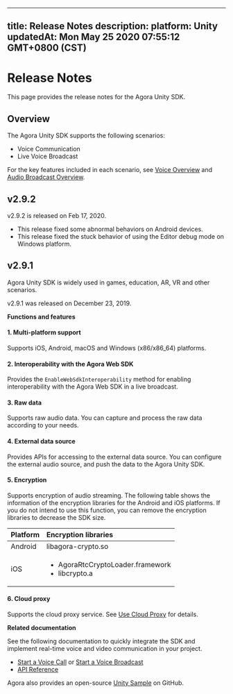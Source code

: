 
---
title: Release Notes
description: 
platform: Unity
updatedAt: Mon May 25 2020 07:55:12 GMT+0800 (CST)
---
# Release Notes
This page provides the release notes for the Agora Unity SDK.

## Overview

The Agora Unity SDK supports the following scenarios:

-   Voice Communication
-   Live Voice Broadcast

For the key features included in each scenario, see [Voice Overview](https://docs.agora.io/en/Voice/product_voice?platform=All%20Platforms) and [Audio Broadcast Overview](https://docs.agora.io/en/Audio%20Broadcast/product_live_audio?platform=All_Platforms).

## v2.9.2

v2.9.2 is released on Feb 17, 2020.

- This release fixed some abnormal behaviors on Android devices.
- This release fixed the stuck behavior of using the Editor debug mode on Windows platform.

## v2.9.1

Agora Unity SDK is widely used in games, education, AR, VR and other scenarios.

v2.9.1 was released on December 23, 2019.

**Functions and features**

#### 1. Multi-platform support
Supports iOS, Android, macOS and Windows (x86/x86_64) platforms.

#### 2. Interoperability with the Agora Web SDK
Provides the `EnableWebSdkInteroperability` method for enabling interoperability with the Agora Web SDK in a live broadcast. 

#### 3. Raw data
Supports raw audio data. You can capture and process the raw data according to your needs.

#### 4. External data source
Provides APIs for accessing to the external data source. You can configure the external audio source, and push the data to the Agora Unity SDK.

#### 5. Encryption
Supports encryption of audio streaming. The following table shows the information of the encryption libraries for the Android and iOS platforms. If you do not intend to use this function, you can remove the encryption libraries to decrease the SDK size.

   | Platform | Encryption libraries                          |
   | :------- | :-------------------------------------------- |
   | Android  | libagora-crypto.so                            |
   | iOS      | <ul><li>AgoraRtcCryptoLoader.framework <li>libcrypto.a</li></ul> |

#### 6. Cloud proxy

Supports the cloud proxy service. See [Use Cloud Proxy](../../en/Audio%20Broadcast/cloudproxy_unity.md) for details.

**Related documentation**

See the following documentation to quickly integrate the SDK and implement real-time voice and video communication in your project.

- [Start a Voice Call](../../en/Audio%20Broadcast/start_call_audio_unity.md) or [Start a Voice Broadcast](../../en/Audio%20Broadcast/start_live_audio_unity.md)
- [API Reference](https://docs.agora.io/en/Audio%20Broadcast/API%20Reference/unity/index.html) 

Agora also provides an open-source [Unity Sample](https://github.com/AgoraIO/Agora-Unity-Quickstart/tree/master/audio/Hello-Unity3D-Agora) on GitHub.
